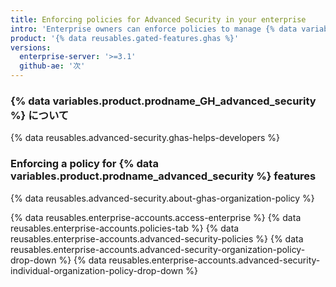 ```yaml
---
title: Enforcing policies for Advanced Security in your enterprise
intro: 'Enterprise owners can enforce policies to manage {% data variables.product.prodname_GH_advanced_security %} features for organizations on {% data variables.product.product_location %}.'
product: '{% data reusables.gated-features.ghas %}'
versions:
  enterprise-server: '>=3.1'
  github-ae: '次'
---
```


### {% data variables.product.prodname_GH_advanced_security %} について

{% data reusables.advanced-security.ghas-helps-developers %}

### Enforcing a policy for {% data variables.product.prodname_advanced_security %} features

{% data reusables.advanced-security.about-ghas-organization-policy %}

{% data reusables.enterprise-accounts.access-enterprise %}
{% data reusables.enterprise-accounts.policies-tab %}
{% data reusables.enterprise-accounts.advanced-security-policies %}
{% data reusables.enterprise-accounts.advanced-security-organization-policy-drop-down %}
{% data reusables.enterprise-accounts.advanced-security-individual-organization-policy-drop-down %}
